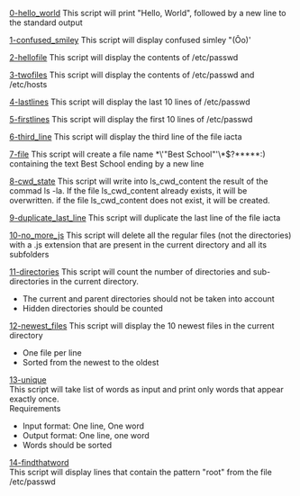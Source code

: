 [0-hello_world](./0-hello_world)
This script will print "Hello, World", followed by a new line to the standard output

[1-confused_smiley](./1-confused_smiley)
This script will display confused simley "(Ôo)'

[2-hellofile](./2-hellofile)
This script will display the contents of /etc/passwd

[3-twofiles](./3-twofiles)
This script will display the contents of /etc/passwd and /etc/hosts

[4-lastlines](./4-lastlines)
This script will display the last 10 lines of /etc/passwd

[5-firstlines](./5-firstlines)
This script will display the first 10 lines of /etc/passwd

[6-third_line](./6-third_line)
This script will display the third line of the file iacta

[7-file](./7-file)
This script will create a file name \*\\'"Best School"\'\\*$\?\*\*\*\*\*:) containing the text Best School ending by a new line

[8-cwd_state](./8-cwd_state)
This script will write into ls_cwd_content the result of the commad ls -la. If the file ls_cwd_content already exists, it will be overwritten. if the file ls_cwd_content does not exist, it will be created.

[9-duplicate_last_line](./9-duplicate_last_line)
This script will duplicate the last line of the file iacta

[10-no_more_js](./10-no_more_js)
This script will delete all the regular files (not the directories) with a .js extension that are present in the current directory and all its subfolders

[11-directories](./11-directories)
This script will count the number of directories and sub-directories in the current directory.  
- The current and parent directories should not be taken into account  
- Hidden directories should be counted 

[12-newest_files](./12-newest_files)
This script will display the 10 newest files in the current directory  
- One file per line  
- Sorted from the newest to the oldest

[13-unique](./13-unique)  
This script will take list of words as input and print only words that appear exactly once.  
Requirements  
- Input format: One line, One word
- Output format: One line, one word
- Words should be sorted  

[14-findthatword](./14-findthatword)  
This script will display lines that contain the pattern "root" from the file /etc/passwd  


